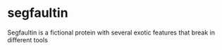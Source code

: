 # segfaultin
Segfaultin is a fictional protein with several exotic features that break in different tools
